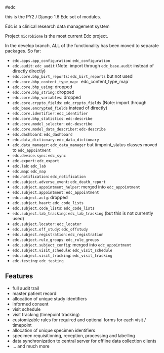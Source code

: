 #edc

this is the PY2 / Django 1.6 Edc set of modules.

Edc is a clinical research data management system

Project `microbiome` is the most current Edc project.

In the develop branch, ALL of the functionality has been moved to separate packages. So far:
* `edc.apps.app_configuration`: `edc_configuration`
* `edc.audit`: `edc_audit` (Note: import through `edc_base.audit` instead of directly directly)
* `edc.core.bhp_birt_reports`: `edc_birt_reports` but not used
* `edc.core.bhp_content_type_map: `edc_content_type_map`
* `edc.core.bhp_using`: dropped
* `edc.core.bhp_string`: dropped
* `edc.core.bhp_variables`: dropped
* `edc.core.crypto_fields`: `edc_crypto_fields` (Note: import through `edc_base.encrypted_fields` instead of directly)
* `edc.core.identifier`: `edc_identifier`
* `edc.core.bhp_statistics`: `edc-describe`
* `edc.core.model_selector`: `edc-describe`
* `edc.core.model_data_describer`: `edc-describe`
* `edc.dashboard`: `edc_dashboard`
* `edc.data_dictionary`: `edc_data_dictionary`
* `edc.data_manager`: `edc_data_manager` but timpoint_status classes moved to `edc_appointment`
* `edc.device.sync`: `edc_sync`
* `edc.export`: `edc_export`
* `edc.lab`: `edc_lab`
* `edc.map`: `edc_map`
* `edc.notification`: `edc_notification`
* `edc.subject.adverse_event`: `edc_death_report`
* `edc.subject.appointment_helper`:  merged into `edc_appointment`
* `edc.subject.appointment`:  `edc_appointment`
* `edc.subject.actg`: dropped
* `edc.subject.haart`: `edc_code_lists`
* `edc.subject.code_lists`: `edc_code_lists`
* `edc.subject.lab_tracking`: `edc_lab_tracking` (but this is not currently used)
* `edc.subject.locator`: `edc_locator`
* `edc.subject.off_study`: `edc_offstudy`
* `edc.subject.registration`: `edc_registration`
* `edc.subject.rule_groups`: `edc_rule_groups`
* `edc.subject.subject_config`: merged into `edc_appointment`
* `edc.subject.visit_schedule`: `edc_visit_schedule`
* `edc.subject.visit_tracking`: `edc_visit_tracking`
* `edc.testing`: `edc_testing`

Features
--------

- full audit trail
- master patient record
- allocation of unique study identifiers
- informed consent
- visit schedule
- visit tracking (timepoint tracking)
- customizable rules for required and optional forms for each visit / timepoint
- allocation of unique specimen identifiers
- specimen requisitioning, reception, processing and labelling
- data synchronization to central server for offline data collection clients
- ... and much more
